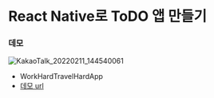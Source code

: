 # React Native로 ToDO 앱 만들기

### 데모
![KakaoTalk_20220211_144540061](https://user-images.githubusercontent.com/40905577/153543397-5f9a694e-1bbc-4d63-b60d-bd41e518bdc7.gif)
  - WorkHardTravelHardApp
  - [데모 url](https://expo.dev/@soyeong/whthapp)
